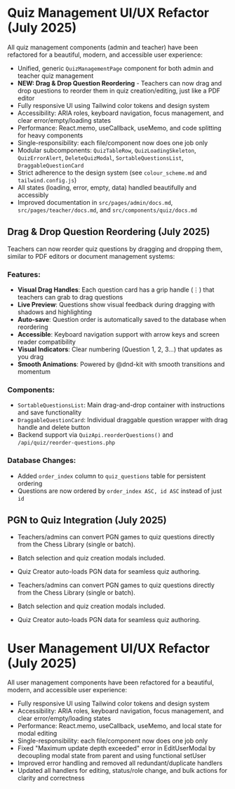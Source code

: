 # Quiz Management UI/UX Refactor (July 2025)

All quiz management components (admin and teacher) have been refactored for a beautiful, modern, and accessible user experience:

- Unified, generic `QuizManagementPage` component for both admin and teacher quiz management
- **NEW: Drag & Drop Question Reordering** - Teachers can now drag and drop questions to reorder them in quiz creation/editing, just like a PDF editor
- Fully responsive UI using Tailwind color tokens and design system
- Accessibility: ARIA roles, keyboard navigation, focus management, and clear error/empty/loading states
- Performance: React.memo, useCallback, useMemo, and code splitting for heavy components
- Single-responsibility: each file/component now does one job only
- Modular subcomponents: `QuizTableRow`, `QuizLoadingSkeleton`, `QuizErrorAlert`, `DeleteQuizModal`, `SortableQuestionsList`, `DraggableQuestionCard`
- Strict adherence to the design system (see `colour_scheme.md` and `tailwind.config.js`)
- All states (loading, error, empty, data) handled beautifully and accessibly
- Improved documentation in `src/pages/admin/docs.md`, `src/pages/teacher/docs.md`, and `src/components/quiz/docs.md`

## Drag & Drop Question Reordering (July 2025)

Teachers can now reorder quiz questions by dragging and dropping them, similar to PDF editors or document management systems:

### Features:
- **Visual Drag Handles**: Each question card has a grip handle (⋮) that teachers can grab to drag questions
- **Live Preview**: Questions show visual feedback during dragging with shadows and highlighting
- **Auto-save**: Question order is automatically saved to the database when reordering
- **Accessible**: Keyboard navigation support with arrow keys and screen reader compatibility
- **Visual Indicators**: Clear numbering (Question 1, 2, 3...) that updates as you drag
- **Smooth Animations**: Powered by @dnd-kit with smooth transitions and momentum

### Components:
- `SortableQuestionsList`: Main drag-and-drop container with instructions and save functionality
- `DraggableQuestionCard`: Individual draggable question wrapper with drag handle and delete button
- Backend support via `QuizApi.reorderQuestions()` and `/api/quiz/reorder-questions.php`

### Database Changes:
- Added `order_index` column to `quiz_questions` table for persistent ordering
- Questions are now ordered by `order_index ASC, id ASC` instead of just `id`

## PGN to Quiz Integration (July 2025)

- Teachers/admins can convert PGN games to quiz questions directly from the Chess Library (single or batch).
- Batch selection and quiz creation modals included.
- Quiz Creator auto-loads PGN data for seamless quiz authoring.

- Teachers/admins can convert PGN games to quiz questions directly from the Chess Library (single or batch).
- Batch selection and quiz creation modals included.
- Quiz Creator auto-loads PGN data for seamless quiz authoring.

# User Management UI/UX Refactor (July 2025)

All user management components have been refactored for a beautiful, modern, and accessible user experience:

- Fully responsive UI using Tailwind color tokens and design system
- Accessibility: ARIA roles, keyboard navigation, focus management, and clear error/empty/loading states
- Performance: React.memo, useCallback, useMemo, and local state for modal editing
- Single-responsibility: each file/component now does one job only
- Fixed "Maximum update depth exceeded" error in EditUserModal by decoupling modal state from parent and using functional setUser
- Improved error handling and removed all redundant/duplicate handlers
- Updated all handlers for editing, status/role change, and bulk actions for clarity and correctness
